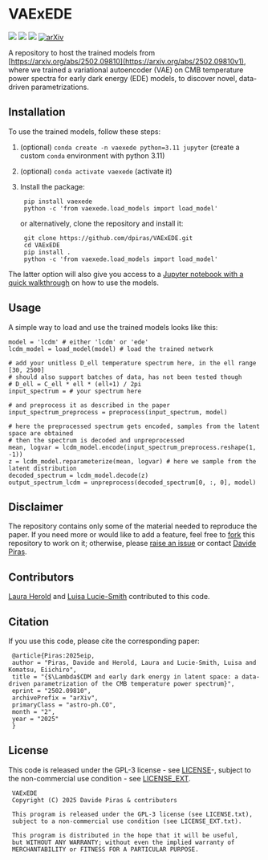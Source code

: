 # VAExEDE

![](https://img.shields.io/badge/Python-181717?style=plastic&logo=python)
![](https://img.shields.io/badge/Author-Davide%20Piras%20-181717?style=plastic)
![](https://img.shields.io/badge/Installation-pip%20install%20vaexede-181717?style=plastic)
[![arXiv](https://img.shields.io/badge/arXiv-2502.09810-b31b1b.svg)](https://arxiv.org/abs/2502.09810)

A repository to host the trained models from [https://arxiv.org/abs/2502.09810](https://arxiv.org/abs/2502.09810v1), where we trained a variational autoencoder (VAE) on CMB temperature power spectra for early dark energy (EDE) models, to discover novel, data-driven parametrizations.  

## Installation

To use the trained models, follow these steps:
1. (optional) `conda create -n vaexede python=3.11 jupyter` (create a custom `conda` environment with python 3.11) 
2. (optional) `conda activate vaexede` (activate it)
3. Install the package:

        pip install vaexede
        python -c 'from vaexede.load_models import load_model'

   or alternatively, clone the repository and install it:

        git clone https://github.com/dpiras/VAExEDE.git
        cd VAExEDE
        pip install . 
        python -c 'from vaexede.load_models import load_model'

The latter option will also give you access to a [Jupyter notebook with a quick walkthrough](https://github.com/dpiras/VAExEDE/blob/main/notebooks/quickstart.ipynb) on how to use the models.

## Usage

A simple way to load and use the trained models looks like this:

    model = 'lcdm' # either 'lcdm' or 'ede'
    lcdm_model = load_model(model) # load the trained network

    # add your unitless D_ell temperature spectrum here, in the ell range [30, 2500]
    # should also support batches of data, has not been tested though
    # D_ell = C_ell * ell * (ell+1) / 2pi
    input_spectrum = # your spectrum here

    # and preprocess it as described in the paper
    input_spectrum_preprocess = preprocess(input_spectrum, model)

    # here the preprocessed spectrum gets encoded, samples from the latent space are obtained
    # then the spectrum is decoded and unpreprocessed
    mean, logvar = lcdm_model.encode(input_spectrum_preprocess.reshape(1, -1))
    z = lcdm_model.reparameterize(mean, logvar) # here we sample from the latent distribution
    decoded_spectrum = lcdm_model.decode(z)
    output_spectrum_lcdm = unpreprocess(decoded_spectrum[0, :, 0], model)

## Disclaimer

The repository contains only some of the material needed to reproduce the paper. If you need more or would like to add a feature, feel free to [fork](https://github.com/dpiras/VAExEDE/fork) this repository to work on it; otherwise, please [raise an issue](https://github.com/dpiras/VAExEDE/issues) or contact [Davide Piras](mailto:dr.davide.piras@gmail.com).

## Contributors

[Laura Herold](https://github.com/LauraHerold) and [Luisa Lucie-Smith](https://github.com/lluciesmith) contributed to this code.

## Citation

If you use this code, please cite the corresponding paper:

     @article{Piras:2025eip,
     author = "Piras, Davide and Herold, Laura and Lucie-Smith, Luisa and Komatsu, Eiichiro",
     title = "{$\Lambda$CDM and early dark energy in latent space: a data-driven parametrization of the CMB temperature power spectrum}",
     eprint = "2502.09810",
     archivePrefix = "arXiv",
     primaryClass = "astro-ph.CO",
     month = "2",
     year = "2025"
     }


## License

This code is released under the GPL-3 license - see [LICENSE](https://github.com/dpiras/VAExEDE/blob/main/LICENSE.txt)-, subject to the non-commercial use condition - see [LICENSE_EXT](https://github.com/dpiras/VAExEDE/blob/main/LICENSE_EXT.txt).

     VAExEDE
     Copyright (C) 2025 Davide Piras & contributors

     This program is released under the GPL-3 license (see LICENSE.txt), 
     subject to a non-commercial use condition (see LICENSE_EXT.txt).

     This program is distributed in the hope that it will be useful,
     but WITHOUT ANY WARRANTY; without even the implied warranty of
     MERCHANTABILITY or FITNESS FOR A PARTICULAR PURPOSE.

